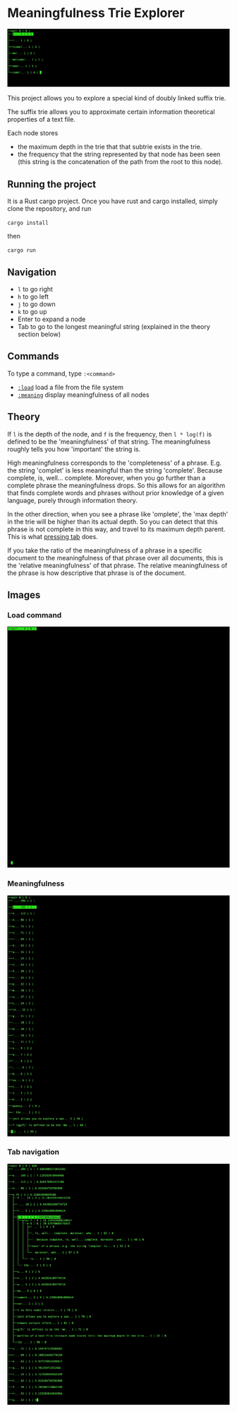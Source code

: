 Meaningfulness Trie Explorer
===================================

![](./images/welcome2.gif)

This project allows you to explore a special kind of doubly linked suffix trie. 

The suffix trie allows you to approximate certain information theoretical properties of a text file.

Each node stores 

- the maximum depth in the trie that that subtrie exists in the trie. 
- the frequency that the string represented by that node has been seen (this string is the concatenation of the path from the root to this node).

Running the project
---------------------

It is a Rust cargo project. Once you have rust and cargo installed, simply clone the repository, and run 

`cargo install`

then 

`cargo run`

Navigation
--------------

- `l` to go right
- `h` to go left
- `j` to go down
- `k` to go up
- Enter to expand a node
- Tab to go to the longest meaningful string (explained in the theory section below)


Commands
------------

To type a command, type `:<command>`

- [`:load`](#load-command) load a file from the file system
- [`:meaning`](#meaningfulness) display meaningfulness of all nodes


Theory
----------

If `l` is the depth of the node, and `f` is the frequency, then `l * log(f)` is defined to be the 'meaningfulness' of that string. The meaningfulness roughly tells you how 'important' the string is. 

High meaningfulness corresponds to the 'completeness' of a phrase. E.g. the string 'complet' is less meaningful than the string 'complete'. Because complete, is, well... complete. Moreover, when you go further than a complete phrase the meaningfulness drops. So this allows for an algorithm that finds complete words and phrases without prior knowledge of a given language, purely through information theory.

In the other direction, when you see a phrase like 'omplete', the 'max depth' in the trie will be higher than its actual depth. So you can detect that this phrase is not complete in this way, and travel to its maximum depth parent. This is what [pressing tab](#tab-navigation) does.

If you take the ratio  of the meaningfulness of a phrase in a specific document to the meaningfulness of that phrase over all documents, this is the 'relative meaningfulness' of that phrase. The relative meaningfulness of the phrase is how descriptive that phrase is of the document. 

Images
------------

### Load command 
![](./images/load.gif)
### Meaningfulness 
![](./images/meaningfulness.gif)
### Tab navigation 
![](./images/Tab.gif)

